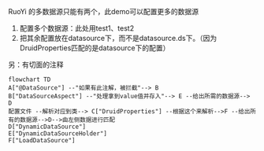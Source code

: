 RuoYi 的多数据源只能有两个，此demo可以配置更多的数据源

1. 配置多个数据源：此处用test1、test2
2. 把其余配置放在datasource下，而不是datasource.ds下。（因为DruidProperties匹配的是datasource下的配置）

另：有切面的注释
```mermaid
flowchart TD
A["@DataSource"] --"如果有此注解，被拦截"--> B 
B["DataSourceAspect"] --"处理拿到value值并存入"--> E --给出所需的数据源--> D
配置文件 --解析对应到类--> C["DruidProperties"] --根据这个来解析-->F --给出所有的数据源-->D-->由左侧数据进行匹配
D["DynamicDataSource"]
E["DynamicDataSourceHolder"]
F["LoadDataSource"]
```
